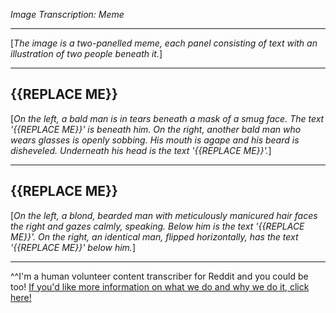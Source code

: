*Image Transcription: Meme*

---

[*The image is a two-panelled meme, each panel consisting of text with an illustration of two people beneath it.*]

---

## {{REPLACE ME}}

[*On the left, a bald man is in tears beneath a mask of a smug face. The text '{{REPLACE ME}}' is beneath him. On the right, another bald man who wears glasses is openly sobbing. His mouth is agape and his beard is disheveled. Underneath his head is the text '{{REPLACE ME}}'.*]

---

## {{REPLACE ME}}

[*On the left, a blond, bearded man with meticulously manicured hair faces the right and gazes calmly, speaking. Below him is the text '{{REPLACE ME}}'. On the right, an identical man, flipped horizontally, has the text '{{REPLACE ME}}' below him.*]

---

^^I'm&#32;a&#32;human&#32;volunteer&#32;content&#32;transcriber&#32;for&#32;Reddit&#32;and&#32;you&#32;could&#32;be&#32;too!&#32;[If&#32;you'd&#32;like&#32;more&#32;information&#32;on&#32;what&#32;we&#32;do&#32;and&#32;why&#32;we&#32;do&#32;it,&#32;click&#32;here!](https://www.reddit.com/r/TranscribersOfReddit/wiki/index)
